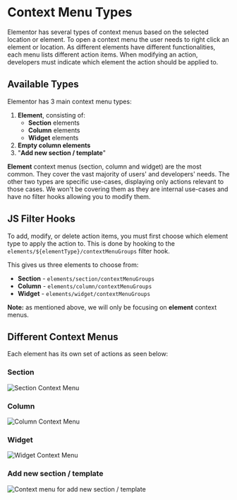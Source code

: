 # Context Menu Types

<Badge type="tip" vertical="top" text="Elementor Core" /> <Badge type="warning" vertical="top" text="Basic" />

Elementor has several types of context menus based on the selected location or element. To open a context menu the user needs to right click an element or location. As different elements have different functionalities, each menu lists different action items. When modifying an action, developers must indicate which element the action should be applied to.

## Available Types

Elementor has 3 main context menu types:

1. **Element**, consisting of:
   * **Section** elements
   * **Column** elements
   * **Widget** elements
2. **Empty column elements**
3. "**Add new section / template**" 

**Element** context menus (section, column and widget) are the most common. They cover the vast majority of users' and developers' needs. The other two types are specific use-cases, displaying only actions relevant to those cases. We won't be covering them as they are internal use-cases and have no filter hooks allowing you to modify them.

## JS Filter Hooks

To add, modify, or delete action items, you must first choose which element type to apply the action to. This is done by hooking to the `elements/${elementType}/contextMenuGroups` filter hook.

This gives us three elements to choose from:

* **Section** - `elements/section/contextMenuGroups`
* **Column** - `elements/column/contextMenuGroups`
* **Widget** - `elements/widget/contextMenuGroups`

**Note:** as mentioned above, we will only be focusing on **element** context menus.

## Different Context Menus

Each element has its own set of actions as seen below:

### Section

<img :src="$withBase('/assets/img/context-menu-section.png')" alt="Section Context Menu">

### Column

<img :src="$withBase('/assets/img/context-menu-column.png')" alt="Column Context Menu">

### Widget

<img :src="$withBase('/assets/img/context-menu-widget.png')" alt="Widget Context Menu">

### Add new section / template

<img :src="$withBase('/assets/img/context-menu-add-new-section-template.png')" alt="Context menu for add new section / template">
